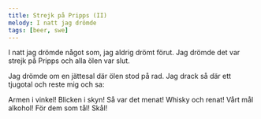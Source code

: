 ```yaml
---
title: Strejk på Pripps (II)
melody: I natt jag drömde
tags: [beer, swe]
---
```


I natt jag drömde något som,
jag aldrig drömt förut.
Jag drömde det var strejk på Pripps
och alla ölen var slut.

Jag drömde om en jättesal
där ölen stod på rad.
Jag drack så där ett tjugotal
och reste mig och sa:

Armen i vinkel!
Blicken i skyn!
Så var det menat!
Whisky och renat!
Vårt mål alkohol!
För dem som tål! Skål!
